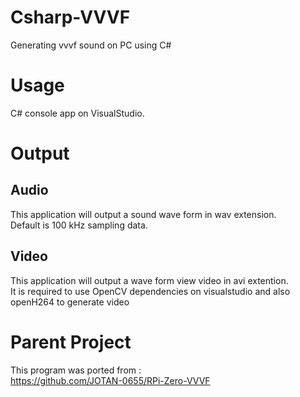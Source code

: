 # Csharp-VVVF
Generating vvvf sound on PC using C#

# Usage
C# console app on VisualStudio.

# Output
## Audio
This application will output a sound wave form in wav extension.<br>
Default is 100 kHz sampling data.<br>

## Video
This application will output a wave form view video in avi extention.<br>
It is required to use OpenCV dependencies on visualstudio and also openH264 to generate video<br>

# Parent Project
This program was ported from : <br>
https://github.com/JOTAN-0655/RPi-Zero-VVVF
